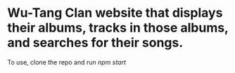 # Wu-Tang Clan website that displays their albums, tracks in those albums, and searches for their songs. 

To use, clone the repo and run _npm start_
